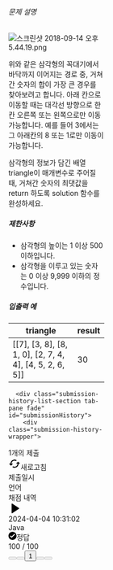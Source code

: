 <div class="guide-section" style="width: calc(40% - 12px);">
    <div class="tab-pane fade active show" id="tour2">
      <div class="guide-section-description">
        <h6 class="guide-section-title">문제 설명</h6>
        <div class="markdown solarized-dark"><p><img src="https://grepp-programmers.s3.amazonaws.com/files/production/97ec02cc39/296a0863-a418-431d-9e8c-e57f7a9722ac.png" title="" alt="스크린샷 2018-09-14 오후 5.44.19.png"></p>

<p>위와 같은 삼각형의 꼭대기에서 바닥까지 이어지는 경로 중, 거쳐간 숫자의 합이 가장 큰 경우를 찾아보려고 합니다. 아래 칸으로 이동할 때는 대각선 방향으로 한 칸 오른쪽 또는 왼쪽으로만 이동 가능합니다. 예를 들어 3에서는 그 아래칸의 8 또는 1로만 이동이 가능합니다.</p>

<p>삼각형의 정보가 담긴 배열 triangle이 매개변수로 주어질 때, 거쳐간 숫자의 최댓값을 return 하도록 solution 함수를 완성하세요.</p>

<h5>제한사항</h5>

<ul>
<li>삼각형의 높이는 1 이상 500 이하입니다.</li>
<li>삼각형을 이루고 있는 숫자는 0 이상 9,999 이하의 정수입니다.</li>
</ul>

<h5>입출력 예</h5>
<table class="table">
        <thead><tr>
<th>triangle</th>
<th>result</th>
</tr>
</thead>
        <tbody><tr>
<td>[[7], [3, 8], [8, 1, 0], [2, 7, 4, 4], [4, 5, 2, 6, 5]]</td>
<td>30</td>
</tr>
</tbody>
      </table></div>
      </div>
    </div>


      <div class="submission-history-list-section tab-pane fade" id="submissionHistory">
        <div class="submission-history-wrapper">


  <div data-challengeable-submission-history-component="submission-history" data-user-id="624683" data-lesson-id="43105" data-current-theme="dark" data-webapp="true" style="width: 100%; height: 100%;"><div class="SubmissionHistorystyle__Container-sc-topbuc-0 iVNFti theme-dark"><div class="SubmissionHistorystyle__ListLayout-sc-topbuc-1 khRHCb"><div class="Headerstyle__Container-sc-xey78k-0 kbsNBj"><div class="Headerstyle__TotalSubmissionCount-sc-xey78k-1 hzNbuo">1개의 제출</div><div class="Headerstyle__RefreshButton-sc-xey78k-4 gaLZyr theme-dark" data-hackle-value="{&quot;key&quot;:&quot;open_challenge_lesson_submission_history_refresh_clicked&quot;,&quot;properties&quot;:{&quot;total_entries&quot;:1,&quot;lesson_id&quot;:43105}}"><svg width="24" height="24" viewBox="0 0 24 24" fill="none" xmlns="http://www.w3.org/2000/svg" class="Headerstyle__RefreshIcon-sc-xey78k-2 jbYPfE"><path fill-rule="evenodd" clip-rule="evenodd" d="M19 8L15 12H18C18 15.31 15.31 18 12 18C10.99 18 10.03 17.75 9.2 17.3L7.74 18.76C8.97 19.54 10.43 20 12 20C16.42 20 20 16.42 20 12H23L19 8ZM6 12C6 8.69 8.69 6 12 6C13.01 6 13.97 6.25 14.8 6.7L16.26 5.24C15.03 4.46 13.57 4 12 4C7.58 4 4 7.58 4 12H1L5 16L9 12H6Z" fill="black"></path></svg><span class="Headerstyle__RefreshText-sc-xey78k-3 cNPYye">새로고침</span></div></div><div class="SubmissionListstyle__ListLayout-sc-dysuo0-2 eaCzRc"><div class="SubmissionListstyle__ListHeader-sc-dysuo0-9 eOLKHZ theme-dark"><div class="SubmissionListstyle__ListRow-sc-dysuo0-8 kWkWMs"><div class="SubmissionListstyle__ListItemColumnWrapper-sc-dysuo0-5 jbeaNc"><div class="SubmissionListstyle__ListColumn-sc-dysuo0-7 jWepvt"></div><div class="SubmissionListstyle__ListColumn-sc-dysuo0-7 jWepvt">제출일시</div><div class="SubmissionListstyle__ListColumn-sc-dysuo0-7 jWepvt">언어</div><div class="SubmissionListstyle__ListColumn-sc-dysuo0-7 jWepvt">채점 내역</div></div></div></div><div class="SubmissionListstyle__ListBody-sc-dysuo0-10 kPkVNv theme-dark"><div data-hackle-value="{&quot;key&quot;:&quot;open_challenge_lesson_submission_history_list_item_toggle_clicked&quot;,&quot;properties&quot;:{&quot;lesson_id&quot;:43105,&quot;created_at&quot;:&quot;2024-04-04T10:31:02.163+09:00&quot;,&quot;language&quot;:&quot;java&quot;,&quot;score&quot;:100,&quot;is_perfect_score&quot;:true}}" class="SubmissionListstyle__ListRow-sc-dysuo0-8 kWkWMs"><div class="SubmissionListstyle__ListItemColumnWrapper-sc-dysuo0-5 jbeaNc theme-dark"><div class="SubmissionListstyle__ListColumn-sc-dysuo0-7 jWepvt"><svg width="24" height="24" viewBox="0 0 24 24" fill="none" xmlns="http://www.w3.org/2000/svg" class="SubmissionListstyle__ToggleIcon-sc-dysuo0-4 bYEfRJ"><path d="M20.735 11.1653C21.334 11.5606 21.334 12.4394 20.735 12.8347L7.80074 21.3691C7.13589 21.8078 6.25 21.3309 6.25 20.5344L6.25 3.4656C6.25 2.66905 7.13589 2.19223 7.80074 2.63092L20.735 11.1653Z" fill="black"></path></svg></div><div class="SubmissionListstyle__ListColumn-sc-dysuo0-7 jWepvt"><span class="SubmissionListstyle__WhiteText-sc-dysuo0-3 kJJFrt theme-dark">2024-04-04 10:31:02</span></div><div class="SubmissionListstyle__ListColumn-sc-dysuo0-7 jWepvt"><span class="SubmissionListstyle__WhiteText-sc-dysuo0-3 kJJFrt theme-dark">Java</span></div><div class="SubmissionListstyle__ListColumn-sc-dysuo0-7 jWepvt"><div class="SubmissionListstyle__ScoreInfo-sc-dysuo0-14 CLVpA theme-dark"><svg width="16" height="16" viewBox="0 0 16 16" fill="none" xmlns="http://www.w3.org/2000/svg" class="SubmissionListstyle__CorrectIcon-sc-dysuo0-12 gGErbe"><g clip-path="url(#clip0_697_1368)"><path d="M8 0C3.6 0 0 3.6 0 8C0 12.4 3.6 16 8 16C12.4 16 16 12.4 16 8C16 3.6 12.4 0 8 0ZM6.3 12L3 8.7L4.4 7.3L6.3 9.2L11.6 3.9L13 5.3L6.3 12Z" fill="black"></path></g><defs><clipPath id="clip0_697_1368"><rect width="16" height="16" fill="white"></rect></clipPath></defs></svg><span class="SubmissionListstyle__ScoreText-sc-dysuo0-11 ghcIpf correct">정답</span></div><div class="SubmissionListstyle__ScoreNumber-sc-dysuo0-15 ivpXjX theme-dark">100 / 100</div></div></div></div></div><div class="PaginationNavstyle__Buttons-sc-isexrc-0 dQnsAP"><button class="PaginationNavstyle__ArrowEnd-sc-isexrc-2 kUZvyN start" aria-label="처음 페이지" disabled=""></button><button class="PaginationNavstyle__Arrow-sc-isexrc-3 jqCdaE prev" aria-label="이전 페이지" disabled=""></button><span class="PaginationNavstyle__PageButtonContainer-sc-isexrc-1 hlKQCf"><button data-testid="page-active" class="PaginationNavstyle__PageButton-sc-isexrc-4 erXNIv">1</button></span><button class="PaginationNavstyle__Arrow-sc-isexrc-3 jqCdaE next" aria-label="다음 페이지" disabled=""></button><button class="PaginationNavstyle__ArrowEnd-sc-isexrc-2 kUZvyN last" aria-label="마지막 페이지" disabled=""></button></div></div></div></div></div>
  <script src="https://d1nuzc1w51n1es.cloudfront.net/2daa8ebbce0e54b0d155.js" defer="defer"></script>
</div>

      </div>
  </div>